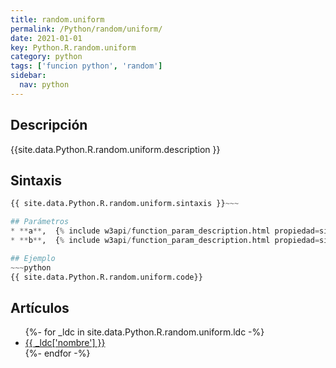 ```yaml
---
title: random.uniform
permalink: /Python/random/uniform/
date: 2021-01-01
key: Python.R.random.uniform
category: python
tags: ['funcion python', 'random']
sidebar: 
  nav: python
---
```


## Descripción
{{site.data.Python.R.random.uniform.description }}

## Sintaxis
~~~python
{{ site.data.Python.R.random.uniform.sintaxis }}~~~

## Parámetros
* **a**,  {% include w3api/function_param_description.html propiedad=site.data.Python.R.random.uniform valor="a" %}
* **b**,  {% include w3api/function_param_description.html propiedad=site.data.Python.R.random.uniform valor="b" %}

## Ejemplo
~~~python
{{ site.data.Python.R.random.uniform.code}}
~~~

## Artículos
<ul>
{%- for _ldc in site.data.Python.R.random.uniform.ldc -%}
   <li>
       <a href="{{_ldc['url'] }}">{{ _ldc['nombre'] }}</a>
   </li>
{%- endfor -%}
</ul>
